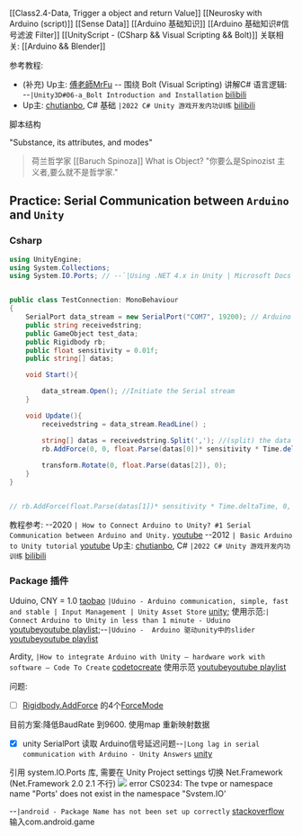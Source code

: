 [[Class2.4-Data, Trigger a object and return Value]]
[[Neurosky with Arduino (script)]]
[[Sense Data]]
[[Arduino 基础知识]]
[[Arduino 基础知识#信号滤波 Filter]]
[[UnityScript - (CSharp && Visual Scripting && Bolt)]]
关联相关: [[Arduino && Blender]]


参考教程:
- (补充) Up主: [傅老師MrFu](https://space.bilibili.com/211153830) -- 围绕 Bolt (Visual Scripting) 讲解C# 语言逻辑: --`|Unity3D#06-a_Bolt Introduction and Installation` [bilibili](https://www.bilibili.com/video/BV19A411G7FP?p=1&t=2)
- Up主: [chutianbo](https://space.bilibili.com/43644141/channel/series), C# 基础 `|2022 C# Unity 游戏开发内功训练` [bilibili](https://space.bilibili.com/43644141/channel/collectiondetail?sid=271513)

脚本结构

"Substance, its attributes, and modes"
>荷兰哲学家 [[Baruch Spinoza]] What is Object? 
>"你要么是Spinozist 主义者,要么就不是哲学家."


## Practice: Serial Communication between `Arduino` and `Unity`
### Csharp

```C#
using UnityEngine;
using System.Collections;
using System.IO.Ports; // --`|Using .NET 4.x in Unity | Microsoft Docs` [microsoft](https://docs.microsoft.com/en-us/visualstudio/gamedev/unity/unity-scripting-upgrade#enabling-the-net-4x-scripting-runtime-in-unity)


public class TestConnection: MonoBehaviour
{
    SerialPort data_stream = new SerialPort("COM7", 19200); // Arduino is connected to COM7, with 19200 baud rate
    public string receivedstring;
    public GameObject test_data;
    public Rigidbody rb;
    public float sensitivity = 0.01f;
    public string[] datas;

    void Start(){

        data_stream.Open(); //Initiate the Serial stream
    }

    void Update(){
        receivedstring = data_stream.ReadLine() ;

        string[] datas = receivedstring.Split(','); //(split) the data between','
        rb.AddForce(0, 0, float.Parse(datas[0])* sensitivity * Time.deltaTime, ForceMode.VelocityChange);
        
        transform.Rotate(0, float.Parse(datas[2]), 0);
    }
}


// rb.AddForce(float.Parse(datas[1])* sensitivity * Time.deltaTime, 0, 0, ForceMode.VelocityChange);
```

教程参考:
--2020 `| How to Connect Arduino to Unity? #1 Serial Communication between Arduino and Unity.` [youtube](https://www.youtube.com/watch?v=5ElKFY3N1zs?t=230)
--2012  `| Basic Arduino to Unity tutorial` [youtube](https://www.youtube.com/watch?v=of_oLAvWfSI&t=5s?t=832)
Up主: [chutianbo](https://space.bilibili.com/43644141/channel/series), C# `|2022 C# Unity 游戏开发内功训练` [bilibili](https://space.bilibili.com/43644141/channel/collectiondetail?sid=271513)



### Package 插件 
Uduino, CNY = 1.0  [taobao](https://item.taobao.com/item.htm?spm=a230r.1.14.16.853f6a2ewPLz6g&id=665519242377&ns=1&abbucket=6&mt=) `|Uduino - Arduino communication, simple, fast and stable | Input Management | Unity Asset Store` [unity](https://assetstore.unity.com/packages/tools/input-management/uduino-arduino-communication-simple-fast-and-stable-78402); 
使用示范:`| Connect Arduino to Unity in less than 1 minute - Uduino` [youtube](https://www.youtube.com/watch?v=idOuEfCqATQ?t=34)[youtube playlist](https://www.youtube.com/playlist?list=PLt-5n3K_vUZeiJ1U5RBgEIBroh8imzu1E);--`|Uduino -  Arduino 驱动unity中的slider` [youtube](https://www.youtube.com/watch?v=jOSL6fjugGs?t=286)[youtube playlist](https://www.youtube.com/playlist?list=PLt-5n3K_vUZeiJ1U5RBgEIBroh8imzu1E)

Ardity, `|How to integrate Arduino with Unity – hardware work with software – Code To Create` [codetocreate](https://www.codetocreate.com/2020/02/06/how-to-integrate-arduino-with-unity-hardware-work-with-software/) 使用示范  [youtube](https://www.youtube.com/watch?v=SD3iUnLNjY0?t=373)[youtube playlist](https://www.youtube.com/playlist?list=PLBx0W_0xXmmQYOMjCa_baErUdmQrnt-Pe)



问题:
- [ ] [Rigidbody.AddForce](https://docs.unity3d.com/ScriptReference/Rigidbody.AddForce.html) 的4个[ForceMode](https://docs.unity3d.com/ScriptReference/ForceMode.html) 


目前方案:降低BaudRate 到9600. 使用map 重新映射数据 
- [x] unity SerialPort 读取 Arduino信号延迟问题--`|Long lag in serial communication with Arduino - Unity Answers` [unity](https://answers.unity.com/questions/466445/long-lag-in-serial-communication-with-arduino.html) 

引用 system.IO.Ports 库, 需要在 Unity Project settings 切换 Net.Framework (Net.Framework 2.0 2.1 不行)
![](https://i.imgur.com/dp6pC38.png)
error CS0234: The tvpe or namespace name "Ports' does not exist in the namespace "Svstem.IO'


--`|android - Package Name has not been set up correctly` [stackoverflow](https://stackoverflow.com/questions/48084515/package-name-has-not-been-set-up-correctly)
输入com.android.game